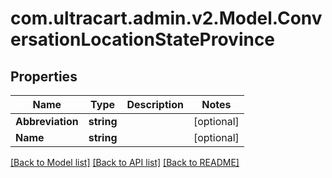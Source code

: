 # com.ultracart.admin.v2.Model.ConversationLocationStateProvince
## Properties

Name | Type | Description | Notes
------------ | ------------- | ------------- | -------------
**Abbreviation** | **string** |  | [optional] 
**Name** | **string** |  | [optional] 


[[Back to Model list]](../README.md#documentation-for-models) [[Back to API list]](../README.md#documentation-for-api-endpoints) [[Back to README]](../README.md)

